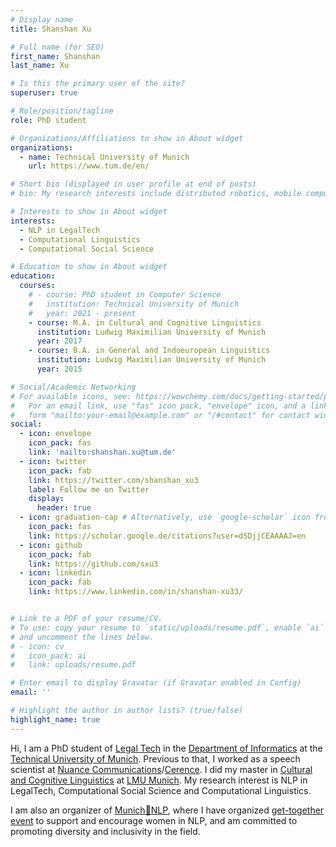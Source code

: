 ```yaml
---
# Display name
title: Shanshan Xu

# Full name (for SEO)
first_name: Shanshan
last_name: Xu

# Is this the primary user of the site?
superuser: true

# Role/position/tagline
role: PhD student 

# Organizations/Affiliations to show in About widget
organizations:
  - name: Technical University of Munich
    url: https://www.tum.de/en/

# Short bio (displayed in user profile at end of posts)
# bio: My research interests include distributed robotics, mobile computing and programmable matter.

# Interests to show in About widget
interests:
  - NLP in LegalTech
  - Computational Linguistics
  - Computational Social Science

# Education to show in About widget
education:
  courses:
    # - course: PhD student in Computer Science
    #   institution: Technical University of Munich
    #   year: 2021 - present
    - course: M.A. in Cultural and Cognitive Linguistics
      institution: Ludwig Maximilian University of Munich
      year: 2017
    - course: B.A. in General and Indoeuropean Linguistics
      institution: Ludwig Maximilian University of Munich
      year: 2015

# Social/Academic Networking
# For available icons, see: https://wowchemy.com/docs/getting-started/page-builder/#icons
#   For an email link, use "fas" icon pack, "envelope" icon, and a link in the
#   form "mailto:your-email@example.com" or "/#contact" for contact widget.
social:
  - icon: envelope
    icon_pack: fas
    link: 'mailto:shanshan.xu@tum.de'
  - icon: twitter
    icon_pack: fab
    link: https://twitter.com/shanshan_xu3
    label: Follow me on Twitter
    display:
      header: true
  - icon: graduation-cap # Alternatively, use `google-scholar` icon from `ai` icon pack
    icon_pack: fas
    link: https://scholar.google.de/citations?user=dSDjjCEAAAAJ=en
  - icon: github
    icon_pack: fab
    link: https://github.com/sxu3
  - icon: linkedin
    icon_pack: fab
    link: https://www.linkedin.com/in/shanshan-xu33/


# Link to a PDF of your resume/CV.
# To use: copy your resume to `static/uploads/resume.pdf`, enable `ai` icons in `params.yaml`,
# and uncomment the lines below.
# - icon: cv
#   icon_pack: ai
#   link: uploads/resume.pdf

# Enter email to display Gravatar (if Gravatar enabled in Config)
email: ''

# Highlight the author in author lists? (true/false)
highlight_name: true
---
```


Hi, I am a PhD student of [Legal Tech](https://www.in.tum.de/legaltech/home/) in the [Department of Informatics](https://www.in.tum.de/en/cover-page/) at the [Technical University of Munich](https://www.tum.de/en/). Previous to that, I worked as a speech scientist at [Nuance Communications](https://www.nuance.com/index.html)/[Cerence](https://www.cerence.com/). I did my master in [Cultural and Cognitive Linguistics](https://www.ats.uni-muenchen.de/studium_lehre/master/index.html) at [LMU Munich](https://www.lmu.de/en/index.html). My research interest is NLP in LegalTech, Computational Social Science and Computational Linguistics. 

I am also an organizer of [Munich🥨NLP](https://munich-nlp.github.io/), where I have organized [get-together event](https://munich-nlp.github.io/events/women-get-together-in-nlp/) to support and encourage women in NLP, and am committed to promoting diversity and inclusivity in the field.


<!-- {{< icon name="download" pack="fas" >}} Download my {{< staticref "uploads/demo_resume.pdf" "newtab" >}}resumé{{< /staticref >}}. -->
